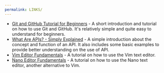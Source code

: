 ```yaml
---
permalink: LINKS/
---
```


+ [Git and GitHub Tutorial for Beginners](https://youtu.be/tRZGeaHPoaw?si=pOxzAItH0Upa3yN1) - A short introduction and tutorial on how to use Git and GitHub. It's relatively simple and quite easy to understand for beginners.
+ [What Are APIs? - Simply Explained](https://youtu.be/OVvTv9Hy91Q?si=-PUoeE7ibQSm8vqh) - A simple introduction about the concept and function of an API. It also includes some basic examples to provide better understanding on the use of API.
+ [Vim Editor Fundamentals](https://youtu.be/XguBRi4TDNc?si=vWRxvBttGAZIbsAA) - A tutorial on how to use the Vim text editor.
+ [Nano Editor Fundamentals](https://youtu.be/gyKiDczLIZ4?si=MdL9a_pT-biXJXTc) - A tutorial on how to use the Nano text editor, another alternative to Vim.
